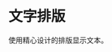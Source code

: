 # 文字排版

使用精心设计的排版显示文本。

<ex-code name="ex-typography-headings"></ex-code>

<ex-code name="ex-typography-paragraph"></ex-code>

<ex-code name="ex-typography-small"></ex-code>

<ex-code name="ex-typography-list"></ex-code>